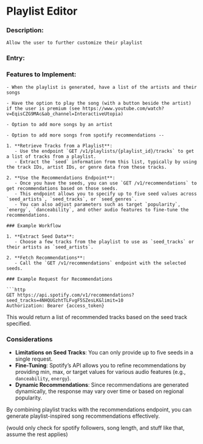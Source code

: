 # Playlist Editor

### Description:
    Allow the user to further customize their playlist

### Entry:
    
### Features to Implement:
    - When the playlist is generated, have a list of the artists and their songs

    - Have the option to play the song (with a button beside the artist) if the user is premium (see https://www.youtube.com/watch?v=EqisCZG9MAc&ab_channel=InteractiveUtopia)

    - Option to add more songs by an artist

    - Option to add more songs from spotify recommendations --
```
1. **Retrieve Tracks from a Playlist**:
   - Use the endpoint `GET /v1/playlists/{playlist_id}/tracks` to get a list of tracks from a playlist.
   - Extract the `seed` information from this list, typically by using the track IDs, artist IDs, or genre data from these tracks.

2. **Use the Recommendations Endpoint**:
   - Once you have the seeds, you can use `GET /v1/recommendations` to get recommendations based on those seeds.
   - This endpoint allows you to specify up to five seed values across `seed_artists`, `seed_tracks`, or `seed_genres`.
   - You can also adjust parameters such as target `popularity`, `energy`, `danceability`, and other audio features to fine-tune the recommendations.

### Example Workflow

1. **Extract Seed Data**:
   - Choose a few tracks from the playlist to use as `seed_tracks` or their artists as `seed_artists`.

2. **Fetch Recommendations**:
   - Call the `GET /v1/recommendations` endpoint with the selected seeds.

### Example Request for Recommendations

```http
GET https://api.spotify.com/v1/recommendations?seed_tracks=4NHQUGzhtTLFvgF5SZesLK&limit=10
Authorization: Bearer {access_token}
```

This would return a list of recommended tracks based on the seed track specified.

### Considerations

- **Limitations on Seed Tracks**: You can only provide up to five seeds in a single request.
- **Fine-Tuning**: Spotify’s API allows you to refine recommendations by providing min, max, or target values for various audio features (e.g., `danceability`, `energy`).
- **Dynamic Recommendations**: Since recommendations are generated dynamically, the response may vary over time or based on regional popularity.

By combining playlist tracks with the recommendations endpoint, you can generate playlist-inspired song recommendations effectively.

(would only check for spotify followers, song length, and stuff like that, assume the rest applies)
```
